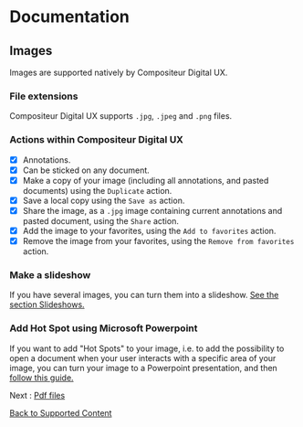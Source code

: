 # Documentation

## Images

Images are supported natively by Compositeur Digital UX.

### File extensions

Compositeur Digital UX supports `.jpg`, `.jpeg` and `.png` files.

### Actions within Compositeur Digital UX

- [X] Annotations.
- [X] Can be sticked on any document.
- [X] Make a copy of your image (including all annotations, and pasted documents) using the `Duplicate` action.
- [X] Save a local copy using the `Save as` action.
- [X] Share the image, as a `.jpg` image containing current annotations and pasted document, using the `Share` action.
- [X] Add the image to your favorites, using the `Add to favorites` action.
- [X] Remove the image from your favorites, using the `Remove from favorites` action.

### Make a slideshow

If you have several images, you can turn them into a slideshow. [See the section Slideshows.](slideshows.md)

### Add Hot Spot using Microsoft Powerpoint

If you want to add "Hot Spots" to your image, i.e. to add the possibility to open a document when your user interacts with a specific area of your image, you can turn your image to a Powerpoint presentation, and then [follow this guide.](powerpoint.md#hot-spots)

Next : [Pdf files](pdf.md)

[Back to Supported Content](index.md)
